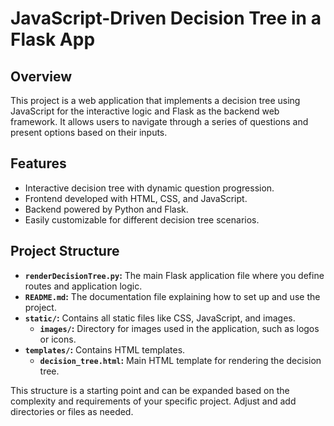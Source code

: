 # JavaScript-Driven Decision Tree in a Flask App

## Overview

This project is a web application that implements a decision tree using JavaScript for the interactive logic and Flask as the backend web framework. It allows users to navigate through a series of questions and present options based on their inputs.

## Features

- Interactive decision tree with dynamic question progression.
- Frontend developed with HTML, CSS, and JavaScript.
- Backend powered by Python and Flask.
- Easily customizable for different decision tree scenarios.

## Project Structure

- **`renderDecisionTree.py`:** The main Flask application file where you define routes and application logic.
- **`README.md`:** The documentation file explaining how to set up and use the project.
- **`static/`:** Contains all static files like CSS, JavaScript, and images.
  - **`images/`:** Directory for images used in the application, such as logos or icons.
- **`templates/`:** Contains HTML templates.
  - **`decision_tree.html`:** Main HTML template for rendering the decision tree.

This structure is a starting point and can be expanded based on the complexity and requirements of your specific project. Adjust and add directories or files as needed.